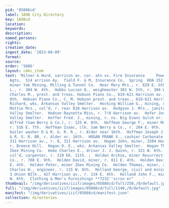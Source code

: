 ```yaml
---
pid: '05086cd'
label: 1898 City Directory
key: 1898cd
location: 
keywords: 
description: 
named_persons: 
rights: 
creation_date: 
ingest_date: '2023-08-09'
format: 
source: 
order: '5086'
layout: cmhc_item
text: 'Milner & Hurd, sarricon av. cor. atn sx. Fire Insurance     Powell & Smith,
  Agts,  514 arrison Ay.  field F. & M, Insurance Co,  Spring  HOA 152 HOL  Hoar John,
  miner Yak Mining, Milling & Tunnel Co.  Hoar Mary Mrs., r. 629 E. Gth.  Hobbs Bert
  L., r. 304 W. 4th.  Hobbs Lucien Q., weighmaster 301 W. 5th, r. 304 West 4th.  Hobson
  Charles M., prest. and treas. Hobson Piano Co., 619-621 Harrison av., r. 114 W.
  8th.  Hobson Piano Co., C. M. Hobson prest. and treas., 619-621 Harrison av. |  Hobson
  Richard, wks. Arkansas Valley Smelter.  Hocking William G., mining, r. 316 W. Chestnut.  Hodges
  Mattie Mrs., col’d, r. rear 810 Harrison av.  Hodgson J. Mrs., janitress Arkansas
  Valley Smelter.  Hodson Raynetta Miss, r. 7!8 Harrison av.  Hofer Joseph, wks. Arkansas
  Valley Smelter.  Hoffer Fred. J., mining, r. ns. Big Evans Gulch nr. Elgin Smelter.  Hoffman
  Alfred (Sam Berry & Co.), r. 125 W. 8th.  Hoffman George F., miner Marian Lease,
  r. 516 E. 7th.  Hoffman Isaac, clk. Sam Berry & Co., r. 204 E. 9th.  Hoffman John,
  boiler washer D & R. G. R. R., r. Alder near 16th.  Hoffman Joseph J., fireman D.
  & R. G. R. BR, r. Alder or. 16th.  HOGAN FRANK X., cashier Carbonate National Bank,
  311 Harrison av., r. 8, 311 Harrison av.  Hogan John, miner, 3204 Harrison av.,
  r. Breece Hill.  Hogan O. E., wks. Arkansas Valley Smelter.  Hogan Thomas, watchman
  Ibex Mining Co.  Hoke Charles E., driver J. J. Quinn, r. 321 W. 6th.  Holcomb George,
  col’d, carpenter, r. 219 EK. 11th. ;  Holden Archie, miner Resurrection Gold Mining
  Co., r. 708 E. 9th.  Holden David, miner, r. 811 E. 4th.  Holden David D., r. 811
  E. 4th.  Holden Peter, miner Ibex Mining Co.  Holden Thomas, miner, r. 718 E. 9th.  Holland
  Charles W., engineer, r. 115 W. 6th.  Holland George, civil and mining engineer,
  3 Union BIlk., 427 Harrison av., r. 134 E. 4th.  Holland John F., miner, r. 115
  W. 6th.  Clothing & Men’s Furnishings **7232''scrsn er"    '
thumbnail: "/img/derivatives/iiif/images/05086cd/full/250,/0/default.jpg"
full: "/img/derivatives/iiif/images/05086cd/full/1140,/0/default.jpg"
manifest: "/img/derivatives/iiif/05086cd/manifest.json"
collection: directories
---
```

